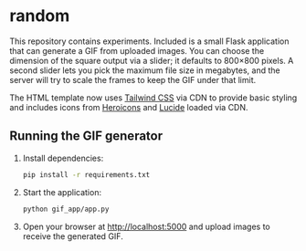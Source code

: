 # random

This repository contains experiments. Included is a small Flask application
that can generate a GIF from uploaded images. You can choose the dimension of
the square output via a slider; it defaults to 800&times;800 pixels. A second
slider lets you pick the maximum file size in megabytes, and the server will
try to scale the frames to keep the GIF under that limit.

The HTML template now uses [Tailwind CSS](https://tailwindcss.com/) via CDN to
provide basic styling and includes icons from
[Heroicons](https://heroicons.com/) and
[Lucide](https://lucide.dev/) loaded via CDN.

## Running the GIF generator

1. Install dependencies:
   ```bash
   pip install -r requirements.txt
   ```

2. Start the application:
   ```bash
   python gif_app/app.py
   ```

3. Open your browser at [http://localhost:5000](http://localhost:5000)
and upload images to receive the generated GIF.
